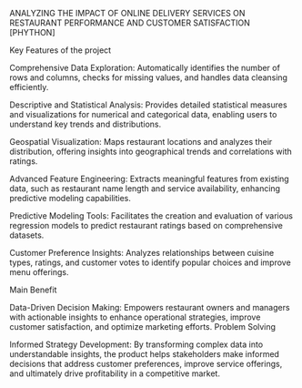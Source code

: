 ANALYZING THE IMPACT OF ONLINE DELIVERY SERVICES ON RESTAURANT PERFORMANCE AND CUSTOMER SATISFACTION [PHYTHON]

Key Features of the project

Comprehensive Data Exploration: Automatically identifies the number of rows and columns, checks for missing values, and handles data cleansing efficiently.

Descriptive and Statistical Analysis: Provides detailed statistical measures and visualizations for numerical and categorical data, enabling users to understand key trends and distributions.

Geospatial Visualization: Maps restaurant locations and analyzes their distribution, offering insights into geographical trends and correlations with ratings.

Advanced Feature Engineering: Extracts meaningful features from existing data, such as restaurant name length and service availability, enhancing predictive modeling capabilities.

Predictive Modeling Tools: Facilitates the creation and evaluation of various regression models to predict restaurant ratings based on comprehensive datasets.

Customer Preference Insights: Analyzes relationships between cuisine types, ratings, and customer votes to identify popular choices and improve menu offerings.

Main Benefit

Data-Driven Decision Making: Empowers restaurant owners and managers with actionable insights to enhance operational strategies, improve customer satisfaction, and optimize marketing efforts.
Problem Solving

Informed Strategy Development: By transforming complex data into understandable insights, the product helps stakeholders make informed decisions that address customer preferences, improve service offerings, and ultimately drive profitability in a competitive market.
